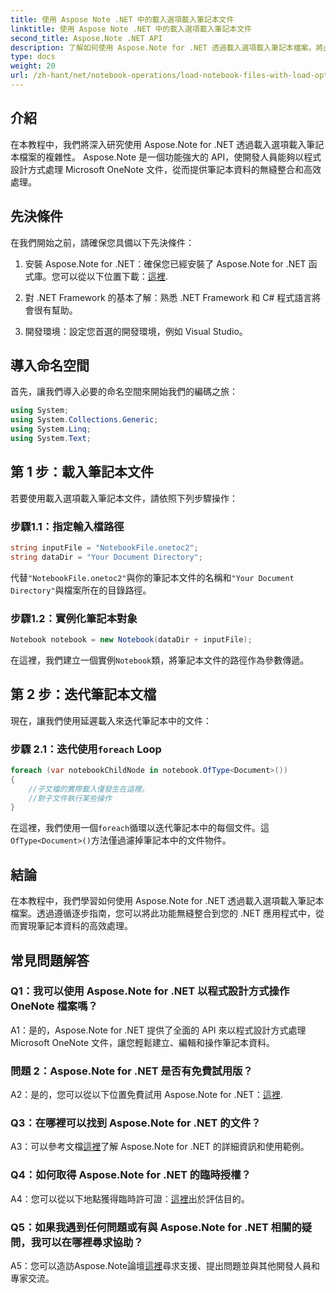 ```yaml
---
title: 使用 Aspose Note .NET 中的載入選項載入筆記本文件
linktitle: 使用 Aspose Note .NET 中的載入選項載入筆記本文件
second_title: Aspose.Note .NET API
description: 了解如何使用 Aspose.Note for .NET 透過載入選項載入筆記本檔案。將此功能無縫整合到您的 .NET 應用程式中，以高效處理筆記本資料。
type: docs
weight: 20
url: /zh-hant/net/notebook-operations/load-notebook-files-with-load-options/
---
```

## 介紹

在本教程中，我們將深入研究使用 Aspose.Note for .NET 透過載入選項載入筆記本檔案的複雜性。 Aspose.Note 是一個功能強大的 API，使開發人員能夠以程式設計方式處理 Microsoft OneNote 文件，從而提供筆記本資料的無縫整合和高效處理。

## 先決條件

在我們開始之前，請確保您具備以下先決條件：

1. 安裝 Aspose.Note for .NET：確保您已經安裝了 Aspose.Note for .NET 函式庫。您可以從以下位置下載：[這裡](https://releases.aspose.com/note/net/).

2. 對 .NET Framework 的基本了解：熟悉 .NET Framework 和 C# 程式語言將會很有幫助。

3. 開發環境：設定您首選的開發環境，例如 Visual Studio。

## 導入命名空間

首先，讓我們導入必要的命名空間來開始我們的編碼之旅：

```csharp
using System;
using System.Collections.Generic;
using System.Linq;
using System.Text;
```

## 第 1 步：載入筆記本文件

若要使用載入選項載入筆記本文件，請依照下列步驟操作：

### 步驟1.1：指定輸入檔路徑

```csharp
string inputFile = "NotebookFile.onetoc2";
string dataDir = "Your Document Directory";
```

代替`"NotebookFile.onetoc2"`與你的筆記本文件的名稱和`"Your Document Directory"`與檔案所在的目錄路徑。

### 步驟1.2：實例化筆記本對象

```csharp
Notebook notebook = new Notebook(dataDir + inputFile);
```

在這裡，我們建立一個實例`Notebook`類，將筆記本文件的路徑作為參數傳遞。

## 第 2 步：迭代筆記本文檔

現在，讓我們使用延遲載入來迭代筆記本中的文件：

### 步驟 2.1：迭代使用`foreach` Loop

```csharp
foreach (var notebookChildNode in notebook.OfType<Document>()) 
{
    //子文檔的實際載入僅發生在這裡。
    //對子文件執行某些操作
}
```

在這裡，我們使用一個`foreach`循環以迭代筆記本中的每個文件。這`OfType<Document>()`方法僅過濾掉筆記本中的文件物件。

## 結論

在本教程中，我們學習如何使用 Aspose.Note for .NET 透過載入選項載入筆記本檔案。透過遵循逐步指南，您可以將此功能無縫整合到您的 .NET 應用程式中，從而實現筆記本資料的高效處理。

## 常見問題解答

### Q1：我可以使用 Aspose.Note for .NET 以程式設計方式操作 OneNote 檔案嗎？

A1：是的，Aspose.Note for .NET 提供了全面的 API 來以程式設計方式處理 Microsoft OneNote 文件，讓您輕鬆建立、編輯和操作筆記本資料。

### 問題 2：Aspose.Note for .NET 是否有免費試用版？

 A2：是的，您可以從以下位置免費試用 Aspose.Note for .NET：[這裡](https://releases.aspose.com/).

### Q3：在哪裡可以找到 Aspose.Note for .NET 的文件？

 A3：可以參考文檔[這裡](https://reference.aspose.com/note/net/)了解 Aspose.Note for .NET 的詳細資訊和使用範例。

### Q4：如何取得 Aspose.Note for .NET 的臨時授權？

 A4：您可以從以下地點獲得臨時許可證：[這裡](https://purchase.aspose.com/temporary-license/)出於評估目的。

### Q5：如果我遇到任何問題或有與 Aspose.Note for .NET 相關的疑問，我可以在哪裡尋求協助？

 A5：您可以造訪Aspose.Note論壇[這裡](https://forum.aspose.com/c/note/28)尋求支援、提出問題並與其他開發人員和專家交流。